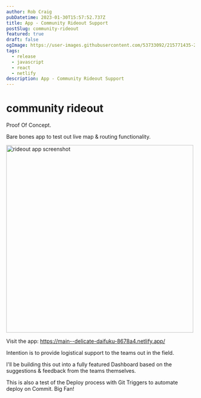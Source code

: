 ```yaml
---
author: Rob Craig
pubDatetime: 2023-01-30T15:57:52.737Z
title: App - Community Rideout Support
postSlug: community-rideout
featured: true
draft: false
ogImage: https://user-images.githubusercontent.com/53733092/215771435-25408246-2309-4f8b-a781-1f3d93bdf0ec.png
tags:
  - release
  - javascript
  - react
  - netlify
description: App - Community Rideout Support
---
```


# community rideout

Proof Of Concept.

Bare bones app to test out live map & routing functionality.

<img src="https://storage.cloud.google.com/frontend-bucket-0/sdsh/2023-03-24-151855-react-app-screenclip.png?authuser=0" width=500 alt="rideout app screenshot" />

Visit the app: https://main--delicate-daifuku-8678a4.netlify.app/

Intention is to provide logistical support to the teams out in the field.

I'll be building this out into a fully featured Dashboard based on the suggestions & feedback from the teams themselves.

This is also a test of the Deploy process with Git Triggers to automate deploy on Commit. Big Fan!
